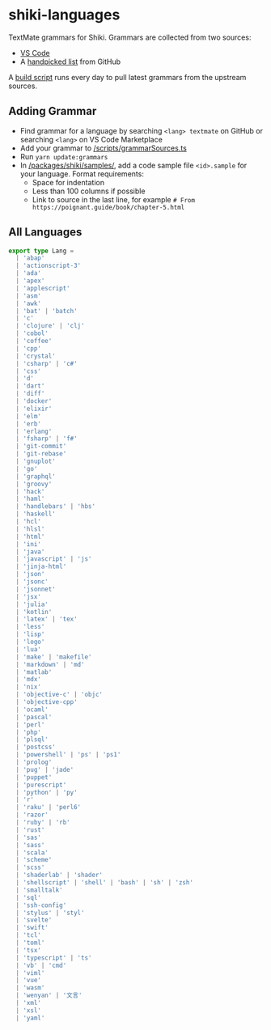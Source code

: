 # shiki-languages

TextMate grammars for Shiki. Grammars are collected from two sources:

- [VS Code](https://github.com/microsoft/vscode)
- A [handpicked list](/scripts/grammarSources.ts) from GitHub

A [build script](/scripts/pullGrammars.sh) runs every day to pull latest grammars from the upstream sources.

## Adding Grammar

- Find grammar for a language by searching `<lang> textmate` on GitHub or searching `<lang>` on VS Code Marketplace
- Add your grammar to [/scripts/grammarSources.ts](/scripts/grammarSources.ts)
- Run `yarn update:grammars`
- In [/packages/shiki/samples/](/packages/shiki/samples/), add a code sample file `<id>.sample` for your language. Format requirements:
  - Space for indentation
  - Less than 100 columns if possible
  - Link to source in the last line, for example `# From https://poignant.guide/book/chapter-5.html`

## All Languages

```ts
export type Lang =
  | 'abap'
  | 'actionscript-3'
  | 'ada'
  | 'apex'
  | 'applescript'
  | 'asm'
  | 'awk'
  | 'bat' | 'batch'
  | 'c'
  | 'clojure' | 'clj'
  | 'cobol'
  | 'coffee'
  | 'cpp'
  | 'crystal'
  | 'csharp' | 'c#'
  | 'css'
  | 'd'
  | 'dart'
  | 'diff'
  | 'docker'
  | 'elixir'
  | 'elm'
  | 'erb'
  | 'erlang'
  | 'fsharp' | 'f#'
  | 'git-commit'
  | 'git-rebase'
  | 'gnuplot'
  | 'go'
  | 'graphql'
  | 'groovy'
  | 'hack'
  | 'haml'
  | 'handlebars' | 'hbs'
  | 'haskell'
  | 'hcl'
  | 'hlsl'
  | 'html'
  | 'ini'
  | 'java'
  | 'javascript' | 'js'
  | 'jinja-html'
  | 'json'
  | 'jsonc'
  | 'jsonnet'
  | 'jsx'
  | 'julia'
  | 'kotlin'
  | 'latex' | 'tex'
  | 'less'
  | 'lisp'
  | 'logo'
  | 'lua'
  | 'make' | 'makefile'
  | 'markdown' | 'md'
  | 'matlab'
  | 'mdx'
  | 'nix'
  | 'objective-c' | 'objc'
  | 'objective-cpp'
  | 'ocaml'
  | 'pascal'
  | 'perl'
  | 'php'
  | 'plsql'
  | 'postcss'
  | 'powershell' | 'ps' | 'ps1'
  | 'prolog'
  | 'pug' | 'jade'
  | 'puppet'
  | 'purescript'
  | 'python' | 'py'
  | 'r'
  | 'raku' | 'perl6'
  | 'razor'
  | 'ruby' | 'rb'
  | 'rust'
  | 'sas'
  | 'sass'
  | 'scala'
  | 'scheme'
  | 'scss'
  | 'shaderlab' | 'shader'
  | 'shellscript' | 'shell' | 'bash' | 'sh' | 'zsh'
  | 'smalltalk'
  | 'sql'
  | 'ssh-config'
  | 'stylus' | 'styl'
  | 'svelte'
  | 'swift'
  | 'tcl'
  | 'toml'
  | 'tsx'
  | 'typescript' | 'ts'
  | 'vb' | 'cmd'
  | 'viml'
  | 'vue'
  | 'wasm'
  | 'wenyan' | '文言'
  | 'xml'
  | 'xsl'
  | 'yaml'
```